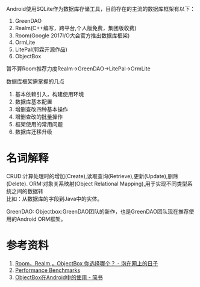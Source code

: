 Android使用SQLite作为数据库存储工具，目前存在的主流的数据库框架有以下：
1. GreenDAO
2. Realm(C++编写，跨平台,个人版免费，集团版收费)
3. Room(Google 2017I/O大会官方推出数据库框架)
4. OrmLite
5. LitePal(郭霖开源作品)
6. ObjectBox

暂不算Room推荐力度Realm->GreenDAO->LitePal->OrmLite

数据库框架需掌握的几点
1. 基本依赖引入，构建使用环境
2. 数据库基本配置
3. 增删查改四种基本操作
4. 增删查改的批量操作
5. 框架使用的常用问题
6. 数据库迁移升级

# 名词解释

CRUD:计算处理时的增加(Create),读取查询(Retrieve),更新(Update),删除(Delete).
ORM:对象关系映射(Object Relational Mapping),用于实现不同类型系统之间的数据转  
比如：从数据库的字段到Java中的实体。


GreenDAO:
Objectbox:GreenDAO团队的新作，也是GreenDAO团队现在推荐使用的Android ORM框架。



# 参考资料
1. [Room，Realm,，ObjectBox  你选择哪个？ - 泡在网上的日子](http://www.jcodecraeer.com/a/anzhuokaifa/androidkaifa/2017/0926/8551.html)
2. [Performance Benchmarks](https://github.com/objectbox/objectbox-performance)
3. [ObjectBox在Android中的使用 - 简书](https://www.jianshu.com/p/24b7ffbbe383)
